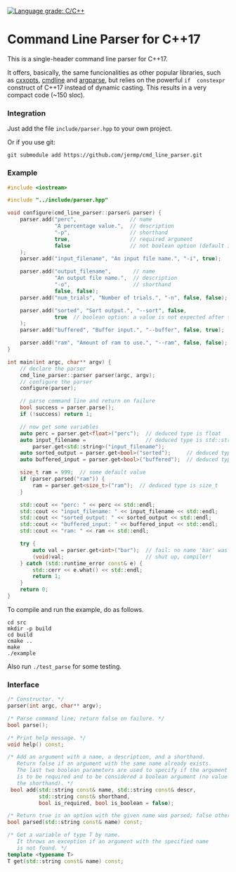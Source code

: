 [![Language grade: C/C++](https://img.shields.io/lgtm/grade/cpp/g/jermp/cmd_line_parser.svg?logo=lgtm&logoWidth=18)](https://lgtm.com/projects/g/jermp/cmd_line_parser/context:cpp)

Command Line Parser for C++17
============================

This is a single-header command line parser for C++17.

It offers, basically, the same funcionalities as other popular libraries, such as [cxxopts](https://github.com/jarro2783/cxxopts),
[cmdline](https://github.com/tanakh/cmdline) and
[argparse](https://github.com/hbristow/argparse),
but relies on the powerful `if  constexpr` construct of C++17 instead of dynamic casting.
This results in a very compact code (~150 sloc).

### Integration

Just add the file `include/parser.hpp` to your own project.

Or if you use git:

	git submodule add https://github.com/jermp/cmd_line_parser.git

### Example

```C++
#include <iostream>

#include "../include/parser.hpp"

void configure(cmd_line_parser::parser& parser) {
    parser.add("perc",                 // name
               "A percentage value.",  // description
               "-p",                   // shorthand
               true,                   // required argument
               false                   // not boolean option (default is false)
    );
    parser.add("input_filename", "An input file name.", "-i", true);

    parser.add("output_filename",       // name
               "An output file name.",  // description
               "-o",                    // shorthand
               false, false);
    parser.add("num_trials", "Number of trials.", "-n", false, false);

    parser.add("sorted", "Sort output.", "--sort", false,
               true  // boolean option: a value is not expected after the shorthand
    );
    parser.add("buffered", "Buffer input.", "--buffer", false, true);

    parser.add("ram", "Amount of ram to use.", "--ram", false, false);
}

int main(int argc, char** argv) {
    // declare the parser
    cmd_line_parser::parser parser(argc, argv);
    // configure the parser
    configure(parser);

    // parse command line and return on failure
    bool success = parser.parse();
    if (!success) return 1;

    // now get some variables
    auto perc = parser.get<float>("perc");  // deduced type is float
    auto input_filename =                   // deduced type is std::string
        parser.get<std::string>("input_filename");
    auto sorted_output = parser.get<bool>("sorted");     // deduced type is bool
    auto buffered_input = parser.get<bool>("buffered");  // deduced type is bool

    size_t ram = 999;  // some default value
    if (parser.parsed("ram")) {
        ram = parser.get<size_t>("ram");  // deduced type is size_t
    }

    std::cout << "perc: " << perc << std::endl;
    std::cout << "input_filename: " << input_filename << std::endl;
    std::cout << "sorted_output: " << sorted_output << std::endl;
    std::cout << "buffered_input: " << buffered_input << std::endl;
    std::cout << "ram: " << ram << std::endl;

    try {
        auto val = parser.get<int>("bar");  // fail: no name 'bar' was specified
        (void)val;                          // shut up, compiler!
    } catch (std::runtime_error const& e) {
        std::cerr << e.what() << std::endl;
        return 1;
    }
    return 0;
}
```

To compile and run the example, do as follows.

	cd src
	mkdir -p build
	cd build
	cmake ..
	make
	./example

Also run `./test_parse` for some testing.


### Interface

```C++
/* Constructor. */
parser(int argc, char** argv);

/* Parse command line; return false on failure. */
bool parse();

/* Print help message. */
void help() const;

/* Add an argument with a name, a description, and a shorthand.
   Return false if an argument with the same name already exists.
   The last two boolean parameters are used to specify if the argument
   is to be required and to be considered a boolean argument (no value after
   the shorthand). */
 bool add(std::string const& name, std::string const& descr,
          std::string const& shorthand,
          bool is_required, bool is_boolean = false);

/* Return true is an option with the given name was parsed; false otherwise. */
bool parsed(std::string const& name) const;

/* Get a variable of type T by name.
   It throws an exception if an argument with the specified name
   is not found. */
template <typename T>
T get(std::string const& name) const;
```
